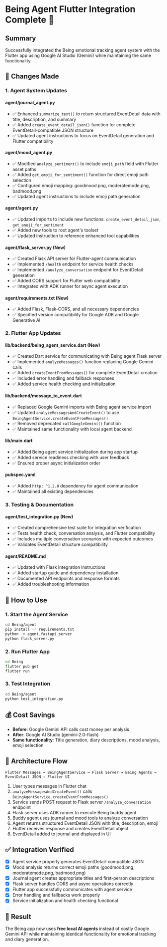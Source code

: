 # Being Agent Flutter Integration Complete 🎉

## Summary
Successfully integrated the Being emotional tracking agent system with the Flutter app using Google AI Studio (Gemini) while maintaining the same functionality.

## 🔄 Changes Made

### 1. Agent System Updates

#### **agent/journal_agent.py**
- ✅ Enhanced `summarize_text()` to return structured EventDetail data with title, description, and summary
- ✅ Added `create_event_detail_json()` function for complete EventDetail-compatible JSON structure
- ✅ Updated agent instructions to focus on EventDetail generation and Flutter compatibility

#### **agent/mood_agent.py**
- ✅ Modified `analyze_sentiment()` to include `emoji_path` field with Flutter asset paths
- ✅ Added `get_emoji_for_sentiment()` function for direct emoji path selection
- ✅ Configured emoji mapping: goodmood.png, moderatemode.png, badmood.png
- ✅ Updated agent instructions to include emoji path generation

#### **agent/agent.py**
- ✅ Updated imports to include new functions: `create_event_detail_json`, `get_emoji_for_sentiment`
- ✅ Added new tools to root agent's toolset
- ✅ Updated instruction to reference enhanced tool capabilities

#### **agent/flask_server.py** (New)
- ✅ Created Flask API server for Flutter-agent communication
- ✅ Implemented `/health` endpoint for service health checks
- ✅ Implemented `/analyze_conversation` endpoint for EventDetail generation
- ✅ Added CORS support for Flutter web compatibility
- ✅ Integrated with ADK runner for async agent execution

#### **agent/requirements.txt** (New)
- ✅ Added Flask, Flask-CORS, and all necessary dependencies
- ✅ Specified version compatibility for Google ADK and Google Generative AI

### 2. Flutter App Updates

#### **lib/backend/being_agent_service.dart** (New)
- ✅ Created Dart service for communicating with Being agent Flask server
- ✅ Implemented `analyzeMessages()` function replacing Google Gemini calls
- ✅ Added `createEventFromMessages()` for complete EventDetail creation
- ✅ Included error handling and fallback responses
- ✅ Added service health checking and initialization

#### **lib/backend/message_to_event.dart**
- ✅ Replaced Google Gemini imports with Being agent service import
- ✅ Updated `analyzeMessagesAndCreateEvent()` to use `BeingAgentService.createEventFromMessages()`
- ✅ Removed deprecated `callGoogleGemini()` function
- ✅ Maintained same functionality with local agent backend

#### **lib/main.dart**
- ✅ Added Being agent service initialization during app startup
- ✅ Added service readiness checking with user feedback
- ✅ Ensured proper async initialization order

#### **pubspec.yaml**
- ✅ Added `http: ^1.2.0` dependency for agent communication
- ✅ Maintained all existing dependencies

### 3. Testing & Documentation

#### **agent/test_integration.py** (New)
- ✅ Created comprehensive test suite for integration verification
- ✅ Tests health check, conversation analysis, and Flutter compatibility
- ✅ Includes multiple conversation scenarios with expected outcomes
- ✅ Validates EventDetail structure compatibility

#### **agent/README.md**
- ✅ Updated with Flask integration instructions
- ✅ Added startup guide and dependency installation
- ✅ Documented API endpoints and response formats
- ✅ Added troubleshooting information

## 🚀 How to Use

### 1. Start the Agent Service
```bash
cd Being/agent
pip install -r requirements.txt
python -m agent.fastapi_server
python flask_server.py
```

### 2. Run Flutter App
```bash
cd Being
flutter pub get
flutter run
```

### 3. Test Integration
```bash
cd Being/agent
python test_integration.py
```

## 💰 Cost Savings
- **Before**: Google Gemini API calls cost money per analysis
- **After**: Google AI Studio (gemini-2.0-flash)
- **Same functionality**: Title generation, diary descriptions, mood analysis, emoji selection

## 🔧 Architecture Flow

```
Flutter Messages → BeingAgentService → Flask Server → Being Agents → EventDetail JSON → Flutter UI
```

1. User types messages in Flutter chat
2. `analyzeMessagesAndCreateEvent()` calls `BeingAgentService.createEventFromMessages()`
3. Service sends POST request to Flask server `/analyze_conversation` endpoint
4. Flask server uses ADK runner to execute Being buddy agent
5. Buddy agent uses journal and mood tools to analyze conversation
6. Agent returns structured EventDetail JSON with title, description, emoji
7. Flutter receives response and creates EventDetail object
8. EventDetail added to journal and displayed in UI

## ✅ Integration Verified
- [x] Agent service properly generates EventDetail-compatible JSON
- [x] Mood analysis returns correct emoji paths (goodmood.png, moderatemode.png, badmood.png)
- [x] Journal agent creates appropriate titles and first-person descriptions
- [x] Flask server handles CORS and async operations correctly
- [x] Flutter app successfully communicates with agent service
- [x] Error handling and fallbacks work properly
- [x] Service initialization and health checking functional

## 🎯 Result
The Being app now uses **free local AI agents** instead of costly Google Gemini API while maintaining identical functionality for emotional tracking and diary generation.